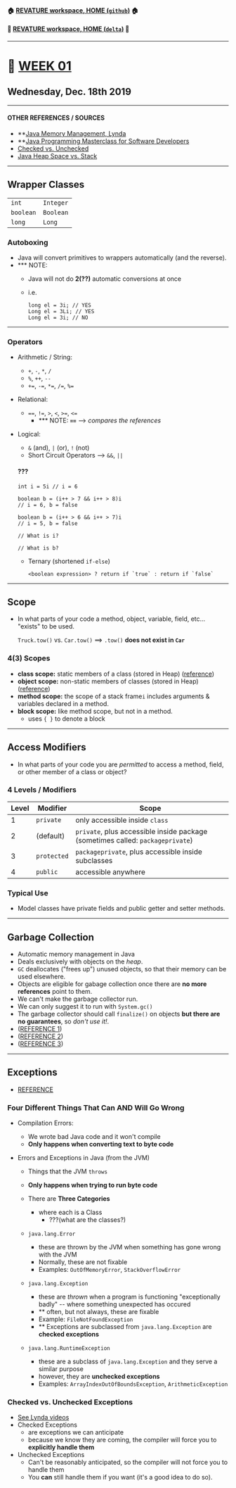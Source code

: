#### :house: [REVATURE workspace, HOME (`github`)](https://github.com/joedonline/REVATURE__workspace)  :house:
#### :house_with_garden: [REVATURE workspace, HOME (`delta`)](https://github.com/deltachannel/REVATURE__workspace) :house_with_garden:
---
# :calendar: [WEEK 01](https://github.com/joedonline/REVATURE__workspace/tree/master/WEEK__01)
## Wednesday, Dec. 18th 2019

---
#### OTHER REFERENCES / SOURCES
- **[Java Memory Management, Lynda](#tbd)
- **[Java Programming Masterclass for Software Developers](#tbd)
- [Checked vs. Unchecked](https://codeahoy.com/java/2016/04/02/checked-vs-unchecked-exceptions-in-java/)
- [Java Heap Space vs. Stack](https://www.journaldev.com/4098/java-heap-space-vs-stack-memory)

---
## Wrapper Classes

|||
|-|-|
| `int` | `Integer` |
| `boolean` | `Boolean` |
| `long` | `Long` |

### Autoboxing
- Java will convert primitives to wrappers automatically (and the reverse).
- *** NOTE: 
  * Java will not do __2(??)__ automatic conversions at once
  * i.e.
   
    ``` 
    long el = 3i; // YES
    Long el = 3Li; // YES
    Long el = 3i; // NO
    ```

---
### Operators
- Arithmetic / String: 
  * `+`, `-`, `*`, `/`
  * `%`, `++`, `--`
  * `+=`, `-=`, `*=`, `/=`, `%=`

- Relational:
  * `==`, `!=`, `>`, `<`, `>=`, `<=`
    - *** NOTE: **`==`** --> *compares the references*

- Logical:
  * `&` (and), `|` (or), `!` (not)
  * Short Circuit Operators --> `&&`, `||`
  
  #### ???
    ```
    int i = 5i // i = 6

    boolean b = (i++ > 7 && i++ > 8)i 
    // i = 6, b = false

    boolean b = (i++ > 6 && i++ > 7)i 
    // i = 5, b = false

    // What is i?

    // What is b?
    ```

  * Ternary (shortened `if-else`)
    ```
    <boolean expression> ? return if `true` : return if `false`
    ```
---
## Scope
- In what parts of your code a method, object, variable, field, etc... "exists" to be used.
  
  `Truck.tow()` vs. `Car.tow()` ==> `.tow()` **does not exist in `Car`**

### 4(3) Scopes 
- **class scope:** static members of a class (stored in Heap) ([reference](https://www.journaldev.com/4098/java-heap-space-vs-stack-memory))
- **object scope:** non-static members of classes (stored in Heap) ([reference](https://www.journaldev.com/4098/java-heap-space-vs-stack-memory))
- **method scope:** the scope of a stack frame`i` includes arguments & variables declared in a method.
- **block scope:** like method scope, but not in a method.
  * uses `{ }` to denote a block

---
## Access Modifiers
- In what parts of your code you are *permitted* to access a method, field, or other member of a class or object?

[](#linebreak)
[](#linebreak)

### 4 Levels / Modifiers 
| Level | Modifier | Scope |
|-|-|-|
| 1 | `private` | only accessible inside `class` |
| 2 | (default) | `private`, plus accessible inside package (sometimes called: `packageprivate`) |
| 3 | `protected` | `packageprivate`, plus accessible inside subclasses |
| 4 | `public` | accessible anywhere |

### Typical Use
- Model classes have private fields and public getter and setter methods.

---
## Garbage Collection
- Automatic memory management in Java
- Deals exclusively with objects on the *heap*.
- `GC` deallocates ("frees up") unused objects, so that their memory can be used elsewhere.
- Objects are eligible for gabage collection once there are **no more references** point to them.
- We can't make the garbage collector run.
- We can only suggest it to run with `System.gc()`
- The garbage collector should call `finalize()` on objects **but there are no guarantees**, so *don't use it!*.
- ([REFERENCE 1](https://www.dynatrace.com/resources/ebooks/javabook/how-garbage-collection-works/))
- ([REFERENCE 2](https://docs.oracle.com/cd/E13150_01/jrockit_jvm/jrockit/geninfo/diagnos/garbage_collect.html))
- ([REFERENCE 3](https://stackify.com/what-is-java-garbage-collection/))

---
## Exceptions
- [REFERENCE](https://codeahoy.com/java/2016/04/02/checked-vs-unchecked-exceptions-in-java/)

### Four Different Things That Can AND Will Go Wrong
- Compilation Errors: 
  * We wrote bad Java code and it won't compile
  * **Only happens when converting text to byte code**

- Errors and Exceptions in Java (from the JVM)
  * Things that the JVM `throws`
  * **Only happens when trying to run byte code**
  * There are **Three Categories**
    - where each is a Class 
      * ???(what are the classes?)

  * `java.lang.Error`
    - these are thrown by the JVM when something has gone wrong with the JVM
    - Normally, these are not fixable
    - Examples: `OutOfMemoryError`, `StackOverflowError`
  
  * `java.lang.Exception`
    - these are *thrown* when a program is functioning "exceptionally badly" -- where something unexpected has occured
    - ** often, but not always, these are fixable
    - Example: `FileNotFoundException`
    - ** Exceptions are subclassed from `java.lang.Exception` are **checked exceptions**
  * `java.lang.RuntimeException`
    - these are a subclass of `java.lang.Exception` and they serve a similar purpose
    - however, they are **unchecked exceptions**
    - Examples: `ArrayIndexOutOfBoundsException`, `ArithmeticException`

### Checked vs. Unchecked Exceptions
- [See Lynda videos](#tbd)
- Checked Exceptions
  * are exceptions we can anticipate
  * because we know they are coming, the compiler will force you to **explicitly handle them**
- Unchecked Exceptions
  * Can't be reasonably anticipated, so the compiler will not force you to handle them
  * You **can** still handle them if you want (it's a good idea to do so).
